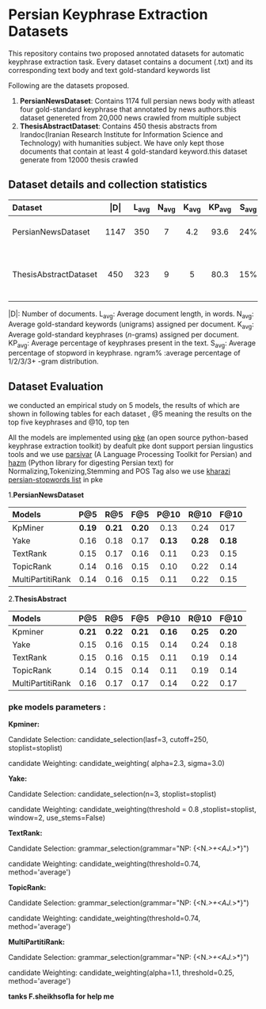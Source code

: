 # Persian Keyphrase Extraction Datasets

This repository contains two proposed annotated datasets for automatic keyphrase extraction task. Every dataset contains a document (.txt) and its corresponding text body and text gold-standard keywords list 

Following are the datasets  proposed.

1. **PersianNewsDataset**: Contains 1174 full persian news body with atleast four gold-standard keyphrase that annotated by news authors.this dataset genereted from 20,000 news crawled from multiple subject 
2. **ThesisAbstractDataset**: Contains 450 thesis abstracts from Irandoc(Iranian Research Institute for Information Science and Technology) with humanities subject. We have only kept those documents that contain at least 4 gold-standard keyword.this dataset generate from 12000 thesis crawled 

## Dataset details and collection statistics

| Dataset | \|D\| | L<sub>avg</sub> | N<sub>avg</sub> | K<sub>avg</sub> | KP<sub>avg</sub>| S<sub>avg</sub>| ngram% | Description |
| :---         |     :---:      |     :---:      |     :---:      |     :---:      |     :---:     |     :---:     |     :---:     |         :--- |
| PersianNewsDataset   | 1147 |  350   | 7 | 4.2 | 93.6 | 24% | 14/50/24/12 | persian full news body dataset
| ThesisAbstractDataset     | 450 |  323 | 9 | 5 | 80.3 | 15% | 20/58/14/8 | Abstracts from thesis articles published in irandoc 

\|D\|: Number of documents.
L<sub>avg</sub>: Average document length, in words.
N<sub>avg</sub>: Average gold-standard keywords (unigrams) assigned per document.
K<sub>avg</sub>: Average gold-standard keyphrases (*n*-grams) assigned per document.
KP<sub>avg</sub>: Average percentage of keyphrases present in the text.
S<sub>avg</sub>: Average percentage of stopword in keyphrase.
ngram% :average percentage of 1/2/3/3+ -gram distribution.
## Dataset Evaluation
we conducted an empirical study on 5 models, the results of which are shown in  following  tables for each dataset , @5 meaning the results on the top five keyphrases and @10, top ten

All the models are implemented using [pke](https://github.com/boudinfl/pke) (an open source python-based keyphrase extraction toolkit)
by deafult pke dont support persian lingustics tools and we use [parsivar](https://github.com/ICTRC/Parsivar) (A Language Processing Toolkit for Persian) and [hazm](https://github.com/sobhe/hazm) (Python library for digesting Persian text) for Normalizing,Tokenizing,Stemming and POS Tag also we use [kharazi
persian-stopwords list](https://github.com/kharazi/persian-stopwords) in pke 

1.**PersianNewsDataset**

| Models | P@5| R@5 | F@5 | P@10 | R@10 | F@10 |
| :---         |     :---:      |     :---:      |     :---:      |     :---:      |     :---:      |          :---       |
|KpMiner	|**0.19**	|**0.21**|**0.20**|	0.13|	0.24|	017
|Yake|	0.16|	0.18|	0.17|	**0.13**|	**0.28**|	**0.18**
|TextRank	|0.15|	0.17|	0.16|	0.11|	0.23|	0.15
|TopicRank|	0.14|	0.16|	0.15|	0.10|	0.22|	0.14
|MultiPartitiRank|	0.14|	0.16|	0.15|	0.11|	0.22|	0.15


2.**ThesisAbstract**

| Models | P@5| R@5 | F@5 | P@10 | R@10 | F@10 |
| :---         |     :---:      |     :---:      |     :---:      |     :---:      |     :---:      |          :---       |
| Kpminer   |**0.21** |	**0.22** |	**0.21** |	**0.16** |	**0.25** |	**0.20**
| Yake      |0.15 |	0.16 |	0.15 |	0.14 |	0.24 |	0.18
|TextRank	|0.15 |	0.16 |	0.15 |	0.11 |	0.19 |	0.14
|TopicRank	|0.14 |	0.15 |	0.14 |	0.11 |	0.19 |	0.14
|MultiPartitiRank |	0.16 |	0.17 |	0.17 |	0.14 |	0.22 |	0.17

### pke models parameters :
**Kpminer:**

Candidate Selection: candidate_selection(lasf=3, cutoff=250, stoplist=stoplist)

candidate Weighting: candidate_weighting( alpha=2.3, sigma=3.0)

**Yake:**

  Candidate Selection: candidate_selection(n=3, stoplist=stoplist)
  
  candidate Weighting: candidate_weighting(threshold = 0.8 ,stoplist=stoplist, window=2, use_stems=False)
  
**TextRank:**

Candidate Selection: grammar_selection(grammar="NP: {<N.*>+<AJ.*>*}")

candidate Weighting: candidate_weighting(threshold=0.74, method='average')

**TopicRank:**

Candidate Selection: grammar_selection(grammar="NP: {<N.*>+<AJ.*>*}")

candidate Weighting: candidate_weighting(threshold=0.74, method='average')

**MultiPartitiRank:**

Candidate Selection: grammar_selection(grammar="NP: {<N.*>+<AJ.*>*}")

candidate Weighting: candidate_weighting(alpha=1.1, threshold=0.25, method='average')


**tanks F.sheikhsofla for help me**

